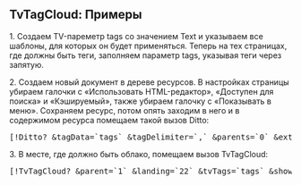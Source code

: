 
<meta http-equiv="Content-Type" content="text/html; charset=utf-8">
<h2>TvTagCloud: Примеры</h2>

<p>1. Создаем TV-пареметр tags со значением Text и указываем все шаблоны, для которых он будет применяться. Теперь на тех страницах, где должны быть теги, заполняем параметр tags, указывая теги через запятую.</p>
<p>2. Создаем новый документ в дереве ресурсов. В настройках страницы убираем галочки с «<span class="warning">Использовать HTML-редактор</span>», «<span class="warning">Доступен для поиска</span>» и «<span class="warning">Кэшируемый</span>», также убираем галочку с «<span class="warning">Показывать в меню</span>». Сохраняем ресурс, потом опять заходим в него и в содержимом ресурса помещаем такой вызов Ditto:</p>
<pre class="brush: html;">[!Ditto? &tagData=`tags` &tagDelimiter=`,` &parents=`0` &extenders=`tagging`!]</pre>
<p>3. В месте, где должно быть облако, помещаем вызов TvTagCloud:</p>
<pre class="brush: html;">[!TvTagCloud? &parent=`1` &landing=`22` &tvTags=`tags` &showCount=`1` &caseSensitive=`1`!]</pre>